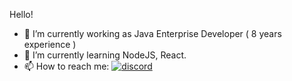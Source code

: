 Hello!

- 🔭 I’m currently working as Java Enterprise Developer ( 8 years experience )
- 🌱 I’m currently learning NodeJS, React.
- 📫 How to reach me: [![discord](https://img.shields.io/badge/discord-msg-333333.svg?colorA=253B80&colorB=333333)](https://discordapp.com/users/718100680039989350)
